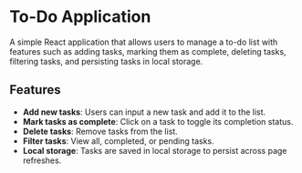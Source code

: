 # To-Do Application

A simple React application that allows users to manage a to-do list with features such as adding tasks, marking them as complete, deleting tasks, filtering tasks, and persisting tasks in local storage.

## Features

- **Add new tasks**: Users can input a new task and add it to the list.
- **Mark tasks as complete**: Click on a task to toggle its completion status.
- **Delete tasks**: Remove tasks from the list.
- **Filter tasks**: View all, completed, or pending tasks.
- **Local storage**: Tasks are saved in local storage to persist across page refreshes.

